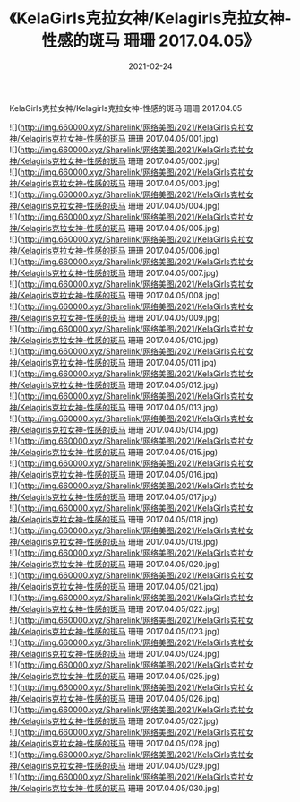 ﻿---
layout: post
title:  《KelaGirls克拉女神/Kelagirls克拉女神-性感的斑马 珊珊 2017.04.05》
date:   2021-02-24
img: http://img.660000.xyz/Sharelink/网络美图/2021/KelaGirls克拉女神/Kelagirls克拉女神-性感的斑马 珊珊 2017.04.05/000.jpg
categories: [美女, 清纯, 唯美]
---

KelaGirls克拉女神/Kelagirls克拉女神-性感的斑马 珊珊 2017.04.05

 ![](http://img.660000.xyz/Sharelink/网络美图/2021/KelaGirls克拉女神/Kelagirls克拉女神-性感的斑马 珊珊 2017.04.05/001.jpg) <br>![](http://img.660000.xyz/Sharelink/网络美图/2021/KelaGirls克拉女神/Kelagirls克拉女神-性感的斑马 珊珊 2017.04.05/002.jpg) <br>![](http://img.660000.xyz/Sharelink/网络美图/2021/KelaGirls克拉女神/Kelagirls克拉女神-性感的斑马 珊珊 2017.04.05/003.jpg) <br>![](http://img.660000.xyz/Sharelink/网络美图/2021/KelaGirls克拉女神/Kelagirls克拉女神-性感的斑马 珊珊 2017.04.05/004.jpg) <br>![](http://img.660000.xyz/Sharelink/网络美图/2021/KelaGirls克拉女神/Kelagirls克拉女神-性感的斑马 珊珊 2017.04.05/005.jpg) <br>![](http://img.660000.xyz/Sharelink/网络美图/2021/KelaGirls克拉女神/Kelagirls克拉女神-性感的斑马 珊珊 2017.04.05/006.jpg) <br>![](http://img.660000.xyz/Sharelink/网络美图/2021/KelaGirls克拉女神/Kelagirls克拉女神-性感的斑马 珊珊 2017.04.05/007.jpg) <br>![](http://img.660000.xyz/Sharelink/网络美图/2021/KelaGirls克拉女神/Kelagirls克拉女神-性感的斑马 珊珊 2017.04.05/008.jpg) <br>![](http://img.660000.xyz/Sharelink/网络美图/2021/KelaGirls克拉女神/Kelagirls克拉女神-性感的斑马 珊珊 2017.04.05/009.jpg) <br>![](http://img.660000.xyz/Sharelink/网络美图/2021/KelaGirls克拉女神/Kelagirls克拉女神-性感的斑马 珊珊 2017.04.05/010.jpg) <br>![](http://img.660000.xyz/Sharelink/网络美图/2021/KelaGirls克拉女神/Kelagirls克拉女神-性感的斑马 珊珊 2017.04.05/011.jpg) <br>![](http://img.660000.xyz/Sharelink/网络美图/2021/KelaGirls克拉女神/Kelagirls克拉女神-性感的斑马 珊珊 2017.04.05/012.jpg) <br>![](http://img.660000.xyz/Sharelink/网络美图/2021/KelaGirls克拉女神/Kelagirls克拉女神-性感的斑马 珊珊 2017.04.05/013.jpg) <br>![](http://img.660000.xyz/Sharelink/网络美图/2021/KelaGirls克拉女神/Kelagirls克拉女神-性感的斑马 珊珊 2017.04.05/014.jpg) <br>![](http://img.660000.xyz/Sharelink/网络美图/2021/KelaGirls克拉女神/Kelagirls克拉女神-性感的斑马 珊珊 2017.04.05/015.jpg) <br>![](http://img.660000.xyz/Sharelink/网络美图/2021/KelaGirls克拉女神/Kelagirls克拉女神-性感的斑马 珊珊 2017.04.05/016.jpg) <br>![](http://img.660000.xyz/Sharelink/网络美图/2021/KelaGirls克拉女神/Kelagirls克拉女神-性感的斑马 珊珊 2017.04.05/017.jpg) <br>![](http://img.660000.xyz/Sharelink/网络美图/2021/KelaGirls克拉女神/Kelagirls克拉女神-性感的斑马 珊珊 2017.04.05/018.jpg) <br>![](http://img.660000.xyz/Sharelink/网络美图/2021/KelaGirls克拉女神/Kelagirls克拉女神-性感的斑马 珊珊 2017.04.05/019.jpg) <br>![](http://img.660000.xyz/Sharelink/网络美图/2021/KelaGirls克拉女神/Kelagirls克拉女神-性感的斑马 珊珊 2017.04.05/020.jpg) <br>![](http://img.660000.xyz/Sharelink/网络美图/2021/KelaGirls克拉女神/Kelagirls克拉女神-性感的斑马 珊珊 2017.04.05/021.jpg) <br>![](http://img.660000.xyz/Sharelink/网络美图/2021/KelaGirls克拉女神/Kelagirls克拉女神-性感的斑马 珊珊 2017.04.05/022.jpg) <br>![](http://img.660000.xyz/Sharelink/网络美图/2021/KelaGirls克拉女神/Kelagirls克拉女神-性感的斑马 珊珊 2017.04.05/023.jpg) <br>![](http://img.660000.xyz/Sharelink/网络美图/2021/KelaGirls克拉女神/Kelagirls克拉女神-性感的斑马 珊珊 2017.04.05/024.jpg) <br>![](http://img.660000.xyz/Sharelink/网络美图/2021/KelaGirls克拉女神/Kelagirls克拉女神-性感的斑马 珊珊 2017.04.05/025.jpg) <br>![](http://img.660000.xyz/Sharelink/网络美图/2021/KelaGirls克拉女神/Kelagirls克拉女神-性感的斑马 珊珊 2017.04.05/026.jpg) <br>![](http://img.660000.xyz/Sharelink/网络美图/2021/KelaGirls克拉女神/Kelagirls克拉女神-性感的斑马 珊珊 2017.04.05/027.jpg) <br>![](http://img.660000.xyz/Sharelink/网络美图/2021/KelaGirls克拉女神/Kelagirls克拉女神-性感的斑马 珊珊 2017.04.05/028.jpg) <br>![](http://img.660000.xyz/Sharelink/网络美图/2021/KelaGirls克拉女神/Kelagirls克拉女神-性感的斑马 珊珊 2017.04.05/029.jpg) <br>![](http://img.660000.xyz/Sharelink/网络美图/2021/KelaGirls克拉女神/Kelagirls克拉女神-性感的斑马 珊珊 2017.04.05/030.jpg) <br>